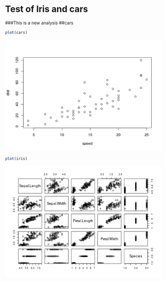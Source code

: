 Test of Iris and cars
================

\###This is a new analysis \##cars

``` r
plot(cars)
```

![](Test_files/figure-gfm/unnamed-chunk-1-1.png)<!-- -->

``` r
plot(iris)
```

![](Test_files/figure-gfm/unnamed-chunk-2-1.png)<!-- -->
